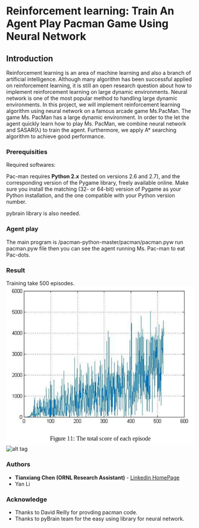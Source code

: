# Reinforcement learning: Train An Agent Play Pacman Game Using Neural Network

## Introduction

Reinforcement learning is an area of machine learning and also a branch of artificial intelligence. 
Although many algorithm has been successful applied on reinforcement learning, it is still an open research question about how  to implement reinforcement learning on large dynamic environments. Neural network is one of the most popular method to handling  large dynamic environments. In this project, we will implement reinforcement learning  algorithm using neural network on a famous arcade game Ms.PacMan. The game Ms. PacMan has a large dynamic environment. In order to the let the agent quickly learn how to play Ms. PacMan, we combine neural network and SASAR(λ) to train the agent. Furthermore, we apply A* searching algorithm to achieve good performance.

### Prerequisities

Required softwares:

Pac-man requires **Python 2.x** (tested on versions 2.6 and 2.7), and the
corresponding version of the Pygame library, freely available online. Make sure
you install the matching (32- or 64-bit) version of Pygame as your Python
installation, and the one compatible with your Python version number. 

pybrain library is also needed.

### Agent play

The main program is /pacman-python-master/pacman/pacman.pyw
run pacman.pyw file then you can see the agent running Ms. Pac-man to eat Pac-dots.

### Result

Training take 500 episodes. 
![alt tag](https://github.com/tianxiangchen2015/Reinforcement-learning-train-agent-play-pacman/blob/master/pics/Screenshot%20from%202016-11-04%2019-46-04.png)
![alt tag](https://raw.githubusercontent.com/username/projectname/branch/path/to/img.png)

### Authors

* **Tianxiang Chen (ORNL Research Assistant)** - [Linkedin HomePage](https://www.linkedin.com/in/tianxiang-chen-946543114?trk=nav_responsive_tab_profile)
* Yan Li

### Acknowledge

* Thanks to David Reilly for provding pacman code.
* Thanks to pyBrain team for the easy using library for neural network.
